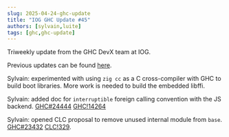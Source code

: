 ```yaml
---
slug: 2025-04-24-ghc-update
title: "IOG GHC Update #45"
authors: [sylvain,luite]
tags: [ghc,ghc-update]
---
```


Triweekly update from the GHC DevX team at IOG.

<!-- truncate -->

Previous updates can be found [here](https://engineering.iog.io/tags/ghc-update).

Sylvain: experimented with using `zig cc` as a C cross-compiler with GHC to build boot libraries. More work is needed to build the embedded libffi.

Sylvain: added doc for `interruptible` foreign calling convention with the JS backend. [GHC#24444](https://gitlab.haskell.org/ghc/ghc/-/issues/24444) [GHC!14264](https://gitlab.haskell.org/ghc/ghc/-/merge_requests/14264)

Sylvain: opened CLC proposal to remove unused internal module from `base`. [GHC#23432](https://gitlab.haskell.org/ghc/ghc/-/issues/23432) [CLC!329](https://github.com/haskell/core-libraries-committee/issues/329).
